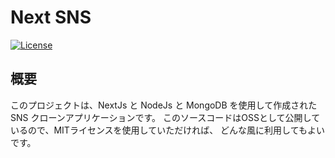 # Next SNS

[![License](https://img.shields.io/badge/license-MIT-blue.svg)](LICENSE)

## 概要

このプロジェクトは、NextJs と NodeJs と MongoDB を使用して作成された SNS クローンアプリケーションです。
このソースコードはOSSとして公開しているので、MITライセンスを使用していただければ、
どんな風に利用してもよいです。
